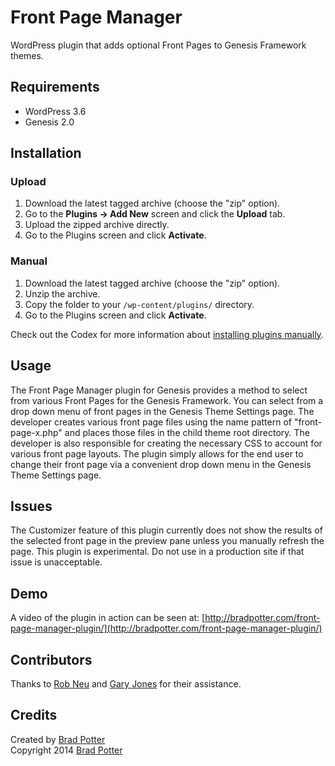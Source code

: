 # Front Page Manager

WordPress plugin that adds optional Front Pages to Genesis Framework themes.

## Requirements
 * WordPress 3.6
 * Genesis 2.0

## Installation

### Upload

1. Download the latest tagged archive (choose the "zip" option).
2. Go to the __Plugins -> Add New__ screen and click the __Upload__ tab.
3. Upload the zipped archive directly.
4. Go to the Plugins screen and click __Activate__.

### Manual

1. Download the latest tagged archive (choose the "zip" option).
2. Unzip the archive.
3. Copy the folder to your `/wp-content/plugins/` directory.
4. Go to the Plugins screen and click __Activate__.

Check out the Codex for more information about [installing plugins manually](http://codex.wordpress.org/Managing_Plugins#Manual_Plugin_Installation).

## Usage

The Front Page Manager plugin for Genesis provides a method to select from various Front Pages for the Genesis Framework. You can select from a drop down menu of front pages in the Genesis Theme Settings page. The developer creates various front page files using the name pattern of "front-page-x.php" and places those files in the child theme root directory. The developer is also responsible for creating the necessary CSS to account for various front page layouts. The plugin simply allows for the end user to change their front page via a convenient drop down menu in the Genesis Theme Settings page.

## Issues

The Customizer feature of this plugin currently does not show the results of the selected front page in the preview pane unless you manually refresh the page. This plugin is experimental. Do not use in a production site if that issue is unacceptable.

## Demo

A video of the plugin in action can be seen at: [http://bradpotter.com/front-page-manager-plugin/](http://bradpotter.com/front-page-manager-plugin/)

## Contributors

Thanks to [Rob Neu](https://twitter.com/rob_neu) and [Gary Jones](https://twitter.com/garyj) for their assistance.

## Credits

Created by [Brad Potter](https://twitter.com/bradleypotter)  
Copyright 2014 [Brad Potter](http://bradpotter.com/)
